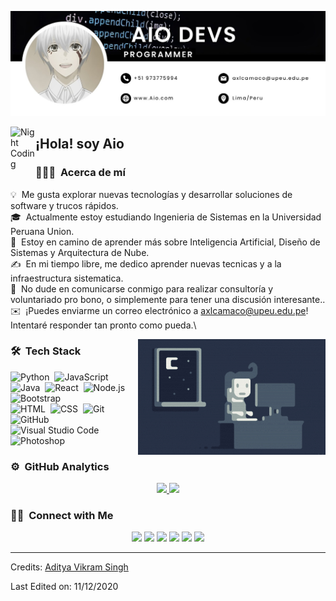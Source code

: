 ![Aditya Vikram Singh Banner](https://github.com/AXLJEREBY/imagen/blob/main/aIO%20dEVS%20(1).jpg?raw=true)

<img alt="Night Coding" src="./assets/Hand%20Wave.gif" width='40' align="left"/><h2>¡Hola! soy Aio</h2>

<!-- ## 👋 &nbsp;Hey there! I'm Aditya -->

### 👨🏻‍💻 &nbsp;Acerca de mí

💡 &nbsp;Me gusta explorar nuevas tecnologías y desarrollar soluciones de software y trucos rápidos.\
🎓 &nbsp;Actualmente estoy estudiando Ingenieria de Sistemas en la Universidad Peruana Union.\
🌱 &nbsp;Estoy en camino de aprender más sobre Inteligencia Artificial, Diseño de Sistemas y Arquitectura de Nube.\
✍️ &nbsp;En mi tiempo libre, me dedico aprender nuevas tecnicas y a la infraestructura sistematica.\
💬 &nbsp;No dude en comunicarse conmigo para realizar consultoría y voluntariado pro bono, o simplemente para tener una discusión interesante..\
✉️ &nbsp;¡Puedes enviarme un correo electrónico a axlcamaco@upeu.edu.pe! Intentaré responder tan pronto como pueda.\

<img alt="Night Coding" src="https://raw.githubusercontent.com/AVS1508/AVS1508/master/assets/Night-Coding.gif" align="right"/>

### 🛠 &nbsp;Tech Stack

![Python](https://img.shields.io/badge/-Python-05122A?style=flat&logo=python)&nbsp;
![JavaScript](https://img.shields.io/badge/-JavaScript-05122A?style=flat&logo=javascript)&nbsp;
![Java](https://img.shields.io/badge/-Java-05122A?style=flat&logo=Java&logoColor=FFA518)&nbsp;
![React](https://img.shields.io/badge/-React-05122A?style=flat&logo=react)&nbsp;
![Node.js](https://img.shields.io/badge/-Node.js-05122A?style=flat&logo=node.js)&nbsp;
![Bootstrap](https://img.shields.io/badge/-Bootstrap-05122A?style=flat&logo=bootstrap&logoColor=563D7C)\
![HTML](https://img.shields.io/badge/-HTML-05122A?style=flat&logo=HTML5)&nbsp;
![CSS](https://img.shields.io/badge/-CSS-05122A?style=flat&logo=CSS3&logoColor=1572B6)&nbsp;
![Git](https://img.shields.io/badge/-Git-05122A?style=flat&logo=git)&nbsp;
![GitHub](https://img.shields.io/badge/-GitHub-05122A?style=flat&logo=github)&nbsp;
![Visual Studio Code](https://img.shields.io/badge/-Visual%20Studio%20Code-05122A?style=flat&logo=visual-studio-code&logoColor=007ACC)&nbsp;
![Photoshop](https://img.shields.io/badge/-Photoshop-05122A?style=flat&logo=adobe-photoshop)&nbsp;

### ⚙️ &nbsp;GitHub Analytics

<p align="center">
<a href="https://github.com/AVS1508">
  <img height="180em" src="https://github-readme-stats-eight-theta.vercel.app/api?username=AVS1508&show_icons=true&theme=algolia&include_all_commits=true&count_private=true"/>
  <img height="180em" src="https://github-readme-stats-eight-theta.vercel.app/api/top-langs/?username=AVS1508&layout=compact&langs_count=8&theme=algolia"/>
</a>
</p>

### 🤝🏻 &nbsp;Connect with Me

<p align="center">
<a href="https://beacons.ai/aiori"><img src="https://img.shields.io/badge/-aio.com-3423A6?style=flat&logo=Google-Chrome&logoColor=white"/></a>
<a href="https://www.linkedin.com/in/axl-jereby-996b10186/"><img src="https://img.shields.io/badge/-Axl%20camaco%20-0077B5?style=flat&logo=Linkedin&logoColor=white"/></a>
<a href="https://mail.google.com/mail/u/0/#inbox"><img src="https://img.shields.io/badge/-axlcamaco@upeu.edu.pe-D14836?style=flat&logo=Gmail&logoColor=white"/></a>
<a href="https://www.instagram.com/aiorecords/"><img src="https://img.shields.io/badge/-@Aio__-E4405F?style=flat&logo=Instagram&logoColor=white"/></a>
<a href="https://www.facebook.com/axlhaisecf"><img src="https://img.shields.io/badge/-@Aio-1877F2?style=flat&logo=Facebook&logoColor=white"/></a>
<a href="https://www.pinterest.com.mx/HaiseeeIO/"><img src="https://img.shields.io/badge/-@Aio-BD081C?style=flat&logo=Pinterest&logoColor=white"/></a>
</p>

-----
Credits: [Aditya Vikram Singh](https://github.com/AVS1508)

Last Edited on: 11/12/2020
